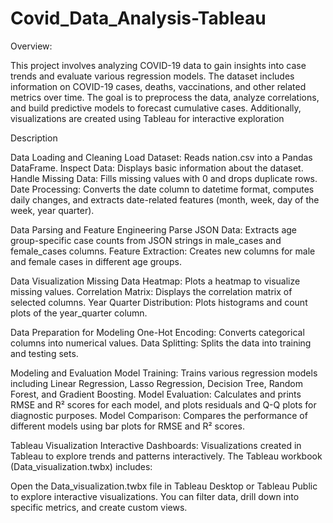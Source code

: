 # Covid_Data_Analysis-Tableau
Overview:

This project involves analyzing COVID-19 data to gain insights into case trends and evaluate various regression models. The dataset includes information on COVID-19 cases, deaths, vaccinations, and other related metrics over time. The goal is to preprocess the data, analyze correlations, and build predictive models to forecast cumulative cases. Additionally, visualizations are created using Tableau for interactive exploration

Description

Data Loading and Cleaning
Load Dataset: Reads nation.csv into a Pandas DataFrame.
Inspect Data: Displays basic information about the dataset.
Handle Missing Data: Fills missing values with 0 and drops duplicate rows.
Date Processing: Converts the date column to datetime format, computes daily changes, and extracts date-related features (month, week, day of the week, year quarter).

Data Parsing and Feature Engineering
Parse JSON Data: Extracts age group-specific case counts from JSON strings in male_cases and female_cases columns.
Feature Extraction: Creates new columns for male and female cases in different age groups.

Data Visualization
Missing Data Heatmap: Plots a heatmap to visualize missing values.
Correlation Matrix: Displays the correlation matrix of selected columns.
Year Quarter Distribution: Plots histograms and count plots of the year_quarter column.

Data Preparation for Modeling
One-Hot Encoding: Converts categorical columns into numerical values.
Data Splitting: Splits the data into training and testing sets.

Modeling and Evaluation
Model Training: Trains various regression models including Linear Regression, Lasso Regression, Decision Tree, Random Forest, and Gradient Boosting.
Model Evaluation: Calculates and prints RMSE and R² scores for each model, and plots residuals and Q-Q plots for diagnostic purposes.
Model Comparison: Compares the performance of different models using bar plots for RMSE and R² scores.


Tableau Visualization
Interactive Dashboards: Visualizations created in Tableau to explore trends and patterns interactively. The Tableau workbook (Data_visualization.twbx) includes:

Open the Data_visualization.twbx file in Tableau Desktop or Tableau Public to explore interactive visualizations. You can filter data, drill down into specific metrics, and create custom views.
